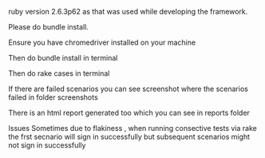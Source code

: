 ruby version 2.6.3p62 as that was used while developing the framework. 


Please do bundle install.     


Ensure you have chromedriver installed on your machine


Then do bundle install in terminal


Then do rake cases in terminal


If there are failed scenarios you can see screenshot where the scenarios failed in folder screenshots


There is an html report generated too which you can see in reports folder


Issues Sometimes due to flakiness , when running consective tests via rake the frst secnario will sign in successfully but subsequent scenarios might not sign in successfully

